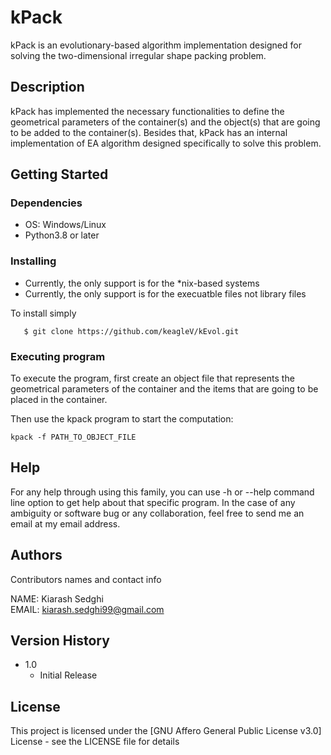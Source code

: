 # kPack

kPack is an evolutionary-based algorithm implementation designed for solving the two-dimensional irregular shape packing problem.

## Description


kPack has implemented the necessary functionalities to define the geometrical parameters of the container(s) and the object(s) that are going to be
added to the container(s). Besides that, kPack has an internal implementation of EA algorithm designed specifically to solve this problem.


## Getting Started

### Dependencies

* OS: Windows/Linux
* Python3.8 or later

### Installing


* Currently, the only support is for the \*nix-based systems
* Currently, the only support is for the execuatble files not library files


To install simply
```
   $ git clone https://github.com/keagleV/kEvol.git
```




### Executing program

To execute the program, first create an object file that represents the geometrical parameters of the container and the items that are going to
be placed in the container.


Then use the kpack program to start the computation:
```
kpack -f PATH_TO_OBJECT_FILE
```



## Help

For any help through using this family, you can use -h or --help command line option to get help about that specific program.
In the case of any ambiguity or software bug or any collaboration, feel free to send me an email at my email address.


## Authors

Contributors names and contact info

NAME: Kiarash Sedghi<br /> 
EMAIL: kiarash.sedghi99@gmail.com




## Version History

* 1.0
    * Initial Release

## License

This project is licensed under the [GNU Affero General Public License v3.0] License - see the LICENSE file for details

